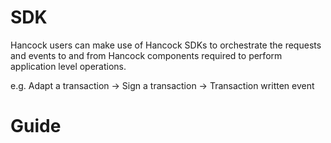# SDK

Hancock users can make use of Hancock SDKs to orchestrate the requests and events to and from Hancock components required to perform application level operations.

e.g. Adapt a transaction → Sign a transaction → Transaction written event

# Guide
